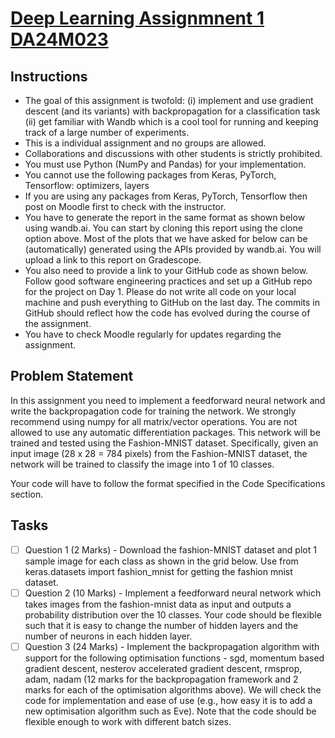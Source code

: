 # [Deep Learning Assignmnent 1 DA24M023](https://wandb.ai/sivasankar1234/DA6401/reports/DA6401-Assignment-1--VmlldzoxMTQ2NDQwNw)
## Instructions
* The goal of this assignment is twofold: (i) implement and use gradient descent (and its variants) with backpropagation for a classification task (ii) get familiar with Wandb which is a cool tool for running and keeping track of a large number of experiments.
* This is a individual assignment and no groups are allowed.
* Collaborations and discussions with other students is strictly prohibited.
* You must use Python (NumPy and Pandas) for your implementation.
* You cannot use the following packages from Keras, PyTorch, Tensorflow: optimizers, layers
* If you are using any packages from Keras, PyTorch, Tensorflow then post on Moodle first to check with the instructor.
* You have to generate the report in the same format as shown below using wandb.ai. You can start by cloning this report using the clone option above. Most of the plots that we have asked for below can be (automatically) generated using the APIs provided by wandb.ai. You will upload a link to this report on Gradescope.
* You also need to provide a link to your GitHub code as shown below. Follow good software engineering practices and set up a GitHub repo for the project on Day 1. Please do not write all code on your local machine and push everything to GitHub on the last day. The commits in GitHub should reflect how the code has evolved during the course of the assignment.
* You have to check Moodle regularly for updates regarding the assignment.

## Problem Statement
In this assignment you need to implement a feedforward neural network and write the backpropagation code for training the network. We strongly recommend using numpy for all matrix/vector operations. You are not allowed to use any automatic differentiation packages. This network will be trained and tested using the Fashion-MNIST dataset. Specifically, given an input image (28 x 28 = 784 pixels) from the Fashion-MNIST dataset, the network will be trained to classify the image into 1 of 10 classes.

Your code will have to follow the format specified in the Code Specifications section.

 ## Tasks
- [ ] Question 1 (2 Marks) - Download the fashion-MNIST dataset and plot 1 sample image for each class as shown in the grid below. Use from keras.datasets import fashion_mnist for getting the fashion mnist dataset.
- [ ] Question 2 (10 Marks) - Implement a feedforward neural network which takes images from the fashion-mnist data as input and outputs a probability distribution over the 10 classes. Your code should be flexible such that it is easy to change the number of hidden layers and the number of neurons in each hidden layer.
- [ ] Question 3 (24 Marks) - Implement the backpropagation algorithm with support for the following optimisation functions - sgd, momentum based gradient descent, nesterov accelerated gradient descent, rmsprop, adam, nadam (12 marks for the backpropagation framework and 2 marks for each of the optimisation algorithms above). We will check the code for implementation and ease of use (e.g., how easy it is to add a new optimisation algorithm such as Eve). Note that the code should be flexible enough to work with different batch sizes.
